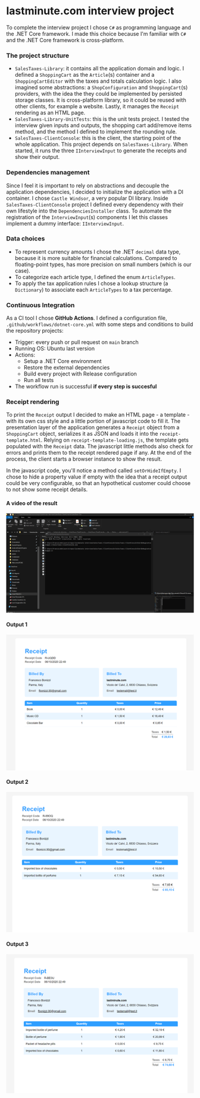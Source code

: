 # lastminute.com interview project

To complete the interview project I chose `C#` as programming language and the .NET Core framework. I made this choice because I'm familiar with `C#` and the .NET Core framework is cross-platform.

### The project structure
- `SalesTaxes-Library`: it contains all the application domain and logic. I defined a `ShoppingCart` as the `Article`(s) container and a `ShoppingCartEditor` with the taxes and totals calculation logic. I also imagined some abstractions: a `ShopConfiguration` and `ShoppingCart`(s) providers, with the idea the they could be implemented by persisted storage classes. It is cross-platform library, so it could be reused with other clients, for example a website. Lastly, it manages the `Receipt` rendering as an HTML page.
- `SalesTaxes-Library-UnitTests`: this is the unit tests project. I tested the interview given inputs and outputs, the shopping cart add/remove items method, and the method I defined to implement the rounding rule.
- `SalesTaxes-ClientConsole`: this is the client, the starting point of the whole application. This project depends on `SalesTaxes-Library`. When started, it runs the three `IInterviewInput` to generate the receipts and show their output.

### Dependencies management

Since I feel it is important to rely on abstractions and decouple the application dependencies, I decided to initialize the application with a DI container. I chose `Castle Windsor`, a very popular DI library. Inside `SalesTaxes-ClientConsole` project I defined every dependency with their own lifestyle into the `DependenciesInstaller` class. To automate the registration of the `InterviewInput`(s) components I let this classes implement a dummy interface: `IInterviewInput`.

### Data choices

- To represent currency amounts I chose the .NET `decimal` data type, because it is more suitable for financial calculations. Compared to floating-point types, has more precision on small numbers (which is our case).
- To categorize each article type, I defined the enum `ArticleTypes`.
- To apply the tax application rules I chose a lookup structure (a `Dictionary`) to associate each `ArticleTypes` to a tax percentage. 

### Continuous Integration
As a CI tool I chose **GitHub Actions**. I defined a configuration file, `.github/workflows/dotnet-core.yml` with some steps and conditions to build the repository projects:

- Trigger: every push or pull request on `main` branch
- Running OS: Ubuntu last version
- Actions:
  - Setup a .NET Core environment
  - Restore the external dependencies
  - Build every project with Release configuration
  - Run all tests
- The workflow run is successful **if every step is succesful**

### Receipt rendering

To print the `Receipt` output I decided to make an HTML page - a template - with its own css style and a little portion of javascript code to fill it. The presentation layer of the application generates a `Receipt` object from a `ShoppingCart` object, serializes it as JSON and loads it into the `receipt-template.html`. Relying on `receipt-template-loading.js`, the template gets populated with the `Receipt` data. The javascript little methods also check for errors and prints them to the receipt rendered page if any. At the end of the process, the client starts a browser instance to show the result.

In the javascript code, you'll notice a method called `setOrHideIfEmpty`. I chose to hide a property value if empty with the idea that a receipt output could be very configurable, so that an hypothetical customer could choose to not show some receipt details.

#### A video of the result

![Result video](ReadmeAssets/ResultVideo.gif)

#### Output 1
![Input 1 receipt](ReadmeAssets/Input1Receipt.png)

#### Output 2
![Input 2 receipt](ReadmeAssets/Input2Receipt.png)

#### Output 3
![Input 3 receipt](ReadmeAssets/Input3Receipt.png)